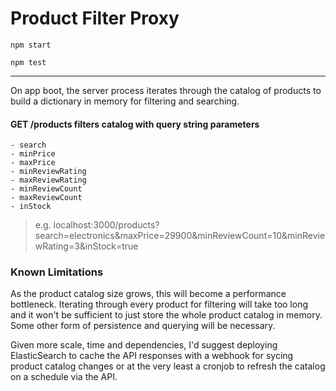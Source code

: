 # Product Filter Proxy

`npm start`

`npm test`

---


On app boot, the server process iterates through the catalog of products to build a dictionary in memory for filtering and searching.

#### GET /products filters catalog with query string parameters

```
- search
- minPrice
- maxPrice
- minReviewRating
- maxReviewRating
- minReviewCount
- maxReviewCount
- inStock
```

> e.g. localhost:3000/products?search=electronics&maxPrice=29900&minReviewCount=10&minReviewRating=3&inStock=true

### Known Limitations

As the product catalog size grows, this will become a performance bottleneck. Iterating through every product for filtering will take too long and it won't be sufficient to just store the whole product catalog in memory. Some other form of persistence and querying will be necessary. 

Given more scale, time and dependencies, I'd suggest deploying ElasticSearch to cache the API responses with a webhook for sycing product catalog changes or at the very least a cronjob to refresh the catalog on a schedule via the API.
